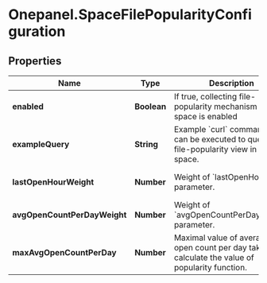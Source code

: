 # Onepanel.SpaceFilePopularityConfiguration

## Properties
Name | Type | Description | Notes
------------ | ------------- | ------------- | -------------
**enabled** | **Boolean** | If true, collecting file-popularity mechanism in the space is enabled | 
**exampleQuery** | **String** | Example &#x60;curl&#x60; command that can be executed to query the file-popularity view in the space.  | [optional] 
**lastOpenHourWeight** | **Number** | Weight of &#x60;lastOpenHour&#x60; parameter.  | [optional] [default to 1.0]
**avgOpenCountPerDayWeight** | **Number** | Weight of &#x60;avgOpenCountPerDayWeight&#x60; parameter.  | [optional] [default to 20.0]
**maxAvgOpenCountPerDay** | **Number** | Maximal value of average open count per day taken to calculate the value of popularity function.  | [optional] [default to 100.0]


